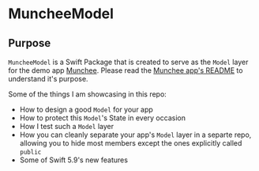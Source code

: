 # MuncheeModel
## Purpose
`MuncheeModel` is a Swift Package that is created to serve as the `Model` layer for the demo app [Munchee](https://github.com/LucasVanDongen/Munchee). Please read the [Munchee app's README](https://github.com/LucasVanDongen/Munchee#readme) to understand it's purpose.

Some of the things I am showcasing in this repo:
* How to design a good `Model` for your app
* How to protect this `Model`'s State in every occasion
* How I test such a `Model` layer
* How you can cleanly separate your app's `Model` layer in a separte repo, allowing you to hide most members except the ones explicitly called `public`
* Some of Swift 5.9's new features

